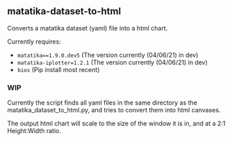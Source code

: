 ## matatika-dataset-to-html

Converts a matatika dataset (yaml) file into a html chart.

Currently requires:
- `matatika==1.9.0.dev5` (The version currently (04/06/21) in dev)
- `matatika-iplotter=1.2.1` (The version currently (04/06/21) in dev)
- `bios` (Pip install most recent)


### WIP

Currently the script finds all yaml files in the same directory as the matatika_dataset_to_html.py, and tries to convert them into html canvases.

The output html chart will scale to the size of the window it is in, and at a 2:1 Height:Width ratio.